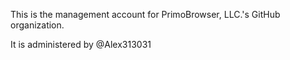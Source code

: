 This is the management account for PrimoBrowser, LLC.'s GitHub organization.

It is administered by @Alex313031
